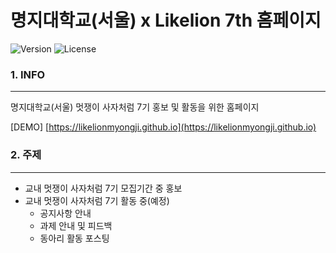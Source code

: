 명지대학교(서울) x Likelion 7th 홈페이지
========================================

![Version](https://img.shields.io/badge/Version-2.0.0-green.svg) ![License](https://img.shields.io/badge/License-MIT-brightgreen.svg)

### 1. INFO

---

명지대학교(서울) 멋쟁이 사자처럼 7기 홍보 및 활동을 위한 홈페이지

[DEMO] [https://likelionmyongji.github.io](https://likelionmyongji.github.io)

### 2. 주제

---

-	교내 멋쟁이 사자처럼 7기 모집기간 중 홍보
-	교내 멋쟁이 사자처럼 7기 활동 중(예정)
	-	공지사항 안내
	-	과제 안내 및 피드백
	-	동아리 활동 포스팅
